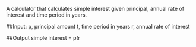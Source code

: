 A calculator that calculates simple interest given principal, annual rate of interest and time period in years.

##Input:
   p, principal amount
   t, time period in years
   r, annual rate of interest
   
##Output
   simple interest = p*t*r
